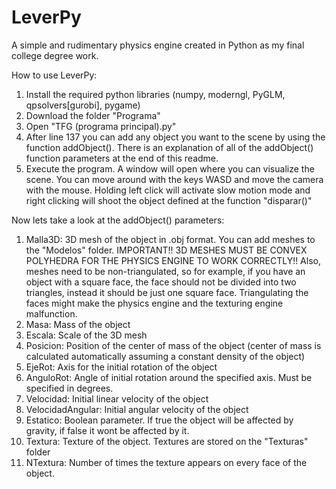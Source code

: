 # LeverPy
A simple and rudimentary physics engine created in Python as my final college degree work.

How to use LeverPy:

1. Install the required python libraries (numpy, moderngl, PyGLM, qpsolvers[gurobi], pygame)
2. Download the folder "Programa"
3. Open "TFG (programa principal).py"
4. After line 137 you can add any object you want to the scene by using the function addObject(). There is an explanation of all of the addObject() function parameters at the end of this readme.
5. Execute the program. A window will open where you can visualize the scene. You can move around with the keys WASD and move the camera with the mouse. Holding left click will activate slow motion mode and right clicking will shoot the object defined at the function "disparar()"

Now lets take a look at the addObject() parameters:

1. Malla3D: 3D mesh of the object in .obj format. You can add meshes to the "Modelos" folder. IMPORTANT!! 3D MESHES MUST BE CONVEX POLYHEDRA FOR THE PHYSICS ENGINE TO WORK CORRECTLY!! Also, meshes need to be non-triangulated, so for example, if you have an object with a square face, the face should not be divided into two triangles, instead it should be just one square face. Triangulating the faces might make the physics engine and the texturing engine malfunction.
2. Masa: Mass of the object
3. Escala: Scale of the 3D mesh
4. Posicion: Position of the center of mass of the object (center of mass is calculated automatically assuming a constant density of the object)
5. EjeRot: Axis for the initial rotation of the object
6. AnguloRot: Angle of initial rotation around the specified axis. Must be specified in degrees.
7. Velocidad: Initial linear velocity of the object
8. VelocidadAngular: Initial angular velocity of the object
9. Estatico: Boolean parameter. If true the object will be affected by gravity, if false it wont be affected by it.
10. Textura: Texture of the object. Textures are stored on the "Texturas" folder
11. NTextura: Number of times the texture appears on every face of the object. 

